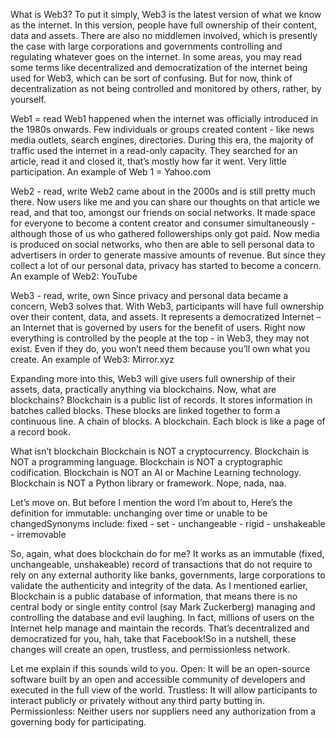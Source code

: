 What is Web3?
To put it simply, Web3 is the latest version of what we know as the internet. In this version, people have full ownership of their content, data and assets. 
There are also no middlemen involved, which is presently the case with large corporations and governments controlling and regulating whatever goes on the internet. 
In some areas, you may read some terms like decentralized and democratization of the internet being used for Web3, which can be sort of confusing. 
But for now, think of decentralization as not being controlled and monitored by others, rather, by yourself. 

Web1 = read 
Web1 happened when the internet was officially introduced in the 1980s onwards. 
Few individuals or groups created content - like news media outlets, search engines, directories. 
During this era, the majority of traffic used the internet in a read-only capacity. 
They searched for an article, read it and closed it, that’s mostly how far it went. 
Very little participation. 
An example of Web 1 = Yahoo.com

Web2 - read, write
Web2 came about in the 2000s and is still pretty much there. 
Now users like me and you can share our thoughts on that article we read, and that too, amongst our friends on social networks. 
It made space for everyone to become a content creator and consumer simultaneously - although those of us who gathered followerships only got paid. 
Now media is produced on social networks, who then are able to sell personal data to advertisers in order to generate massive amounts of revenue. 
But since they collect a lot of our personal data, privacy has started to become a concern.
An example of Web2: YouTube

Web3 - read, write, own
Since privacy and personal data became a concern, Web3 solves that. 
With Web3, participants will have full ownership over their content, data, and assets. 
It represents a democratized Internet – an Internet that is governed by users for the benefit of users. 
Right now everything is controlled by the people at the top - in Web3, they may not exist. 
Even if they do, you won’t need them because you’ll own what you create. 
An example of Web3: Mirror.xyz 

Expanding more into this, Web3 will give users full ownership of their assets, data, practically anything via blockchains. Now, what are blockchains? 
Blockchain is a public list of records. It stores information in batches called blocks. 
These blocks are linked together to form a continuous line. A chain of blocks. A blockchain. 
Each block is like a page of a record book. 

What isn’t blockchain
Blockchain is NOT a cryptocurrency.
Blockchain is NOT a programming language.
Blockchain is NOT a cryptographic codification.
Blockchain is NOT an AI or Machine Learning technology.
Blockchain is NOT a Python library or framework.
Nope, nada, naa. 

Let’s move on. 
But before I mention the word I’m about to,
Here’s the definition for immutable: unchanging over time or unable to be changedSynonyms include: fixed - set - unchangeable - rigid - unshakeable - irremovable 

So, again, what does blockchain do for me?
It works as an immutable (fixed, unchangeable, unshakeable) record of transactions that do not require to rely on any external authority like banks, governments, large corporations to validate the authenticity and integrity of the data. 
As I mentioned earlier, Blockchain is a public database of information, that means there is no central body or single entity control (say Mark Zuckerberg) managing and controlling the database and evil laughing. 
In fact, millions of users on the Internet help manage and maintain the records. 
That’s decentralized and democratized for you, hah, take that Facebook!So in a nutshell, these changes will create an open, trustless, and permissionless network. 

Let me explain if this sounds wild to you.
Open: It will be an open-source software built by an open and accessible community of developers and executed in the full view of the world.
Trustless: It will allow participants to interact publicly or privately without any third party butting in.
Permissionless: Neither users nor suppliers need any authorization from a governing body for participating.
